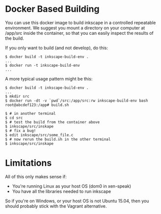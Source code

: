 Docker Based Building
=====================

You can use this docker image to build inkscape in a controlled repeatable environment. We suggest you mount a directory on your computer at /app/src inside the container, so that you can easily inspect the results of the build.

If you only want to build (and not develop), do this:

    $ docker build -t inkscape-build-env .
    ...
    $ docker run -t inkscape-build-env
    ...

A more typical usage pattern might be this:

    $ docker build -t inkscape-build-env .
    ...
    $ mkdir src
    $ docker run -dt -v `pwd`/src:/app/src:rw inkscape-build-env bash
    root@abcdef123:/app# build.sh

    $ # in another terminal
    $ cd src
    $ # test the build from the container above
    $ inkscape/src/inskape
    $ # fix a bug!
    $ edit inkscape/src/some_file.c
    $ # now rerun the build.sh in the other terminal
    $ inkscape/src/inskape


Limitations
===========

All of this only makes sense if:

* You're running Linux as your host OS (dom0 in xen-speak)
* You have all the libraries needed to run inkscape

So if you're on Windows, or your host OS is not Ubuntu 15.04, then you should probably stick with the Vagrant alternative.
